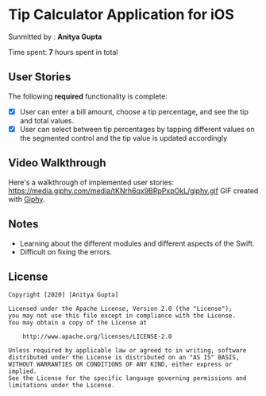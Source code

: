 # Tip Calculator Application for iOS
Sunmitted by : **Anitya Gupta**

Time spent: **7** hours spent in total

## User Stories
The following **required** functionality is complete:
* [x] User can enter a bill amount, choose a tip percentage, and see the tip and total values.
* [x] User can select between tip percentages by tapping different values on the segmented control and the tip value is updated accordingly

## Video Walkthrough
Here's a walkthrough of implemented user stories:
<https://media.giphy.com/media/tKNrh6qx9BRpPxpOkL/giphy.gif>
GIF created with [Giphy](http://www.giphy.com).

## Notes 
* Learning about the different modules and different aspects of the Swift.
* Difficult on fixing the errors.

## License

    Copyright [2020] [Anitya Gupta]

    Licensed under the Apache License, Version 2.0 (the "License");
    you may not use this file except in compliance with the License.
    You may obtain a copy of the License at

        http://www.apache.org/licenses/LICENSE-2.0

    Unless required by applicable law or agreed to in writing, software
    distributed under the License is distributed on an "AS IS" BASIS,
    WITHOUT WARRANTIES OR CONDITIONS OF ANY KIND, either express or implied.
    See the License for the specific language governing permissions and
    limitations under the License.


